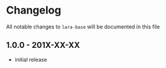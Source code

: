 # Changelog

All notable changes to `lara-base` will be documented in this file

## 1.0.0 - 201X-XX-XX

- initial release
